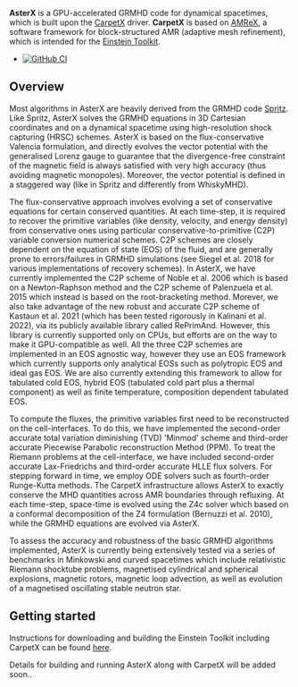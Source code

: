 **AsterX** is a GPU-accelerated GRMHD code for dynamical spacetimes, which is built upon the [CarpetX](https://github.com/eschnett/CarpetX) driver.
**CarpetX** is based on [AMReX](https://amrex-codes.github.io), a software framework for block-structured AMR (adaptive mesh refinement), which is intended for the [Einstein Toolkit](https://einsteintoolkit.org/).

* [![GitHub CI](https://github.com/jaykalinani/AsterX/workflows/CI/badge.svg)](https://github.com/jaykalinani/AsterX/actions)

## Overview

Most algorithms in AsterX are heavily derived from the GRMHD code [Spritz](https://zenodo.org/record/4350072). Like Spritz, AsterX solves the GRMHD equations in 3D Cartesian coordinates and on a dynamical spacetime using high-resolution shock capturing (HRSC) schemes. AsterX is based on the flux-conservative Valencia formulation, and directly evolves the vector potential with the generalised Lorenz gauge to guarantee that the divergence-free constraint of the magnetic field is always satisfied with very high accuracy (thus avoiding magnetic monopoles). Moreover, the vector potential is defined in a staggered way (like in Spritz and differently from WhiskyMHD).

The flux-conservative approach involves evolving a set of conservative equations for certain conserved quantities. At each time-step, it is required to recover the primitive variables (like density, velocity, and energy density) from conservative ones using particular conservative-to-primitive (C2P) variable conversion numerical schemes. C2P schemes are closely dependent on the equation of state (EOS) of the fluid, and are generally prone to errors/failures in GRMHD simulations (see Siegel et al. 2018 for various implementations of recovery schemes). In AsterX, we have currently implemented the C2P scheme of Noble et al. 2006 which is based on a Newton-Raphson method and the C2P scheme of Palenzuela et al. 2015 which instead is based on the root-bracketing method. Morever, we also take advantage of the new robust and accurate C2P scheme of Kastaun et al. 2021 (which has been tested rigorously in Kalinani et al. 2022), via its publicly available library called RePrimAnd. However, this library is currently supported only on CPUs, but efforts are on the way to make it GPU-compatible as well. All the three C2P schemes are implemented in an EOS agnostic way, however they use an EOS framework which currently supports only analytical EOSs such as polytropic EOS and ideal gas EOS. We are also currently extending this framework to allow for tabulated cold EOS, hybrid EOS (tabulated cold part plus a thermal component) as well as finite temperature, composition dependent tabulated EOS. 

To compute the fluxes, the primitive variables first need to be reconstructed on the cell-interfaces. To do this, we have implemented the second-order accurate total variation diminishing (TVD) 'Minmod' scheme and third-order accurate Piecewise Parabolic reconstruction Method (PPM). To treat the Riemann problems at the cell-interface, we have included second-order accurate Lax-Friedrichs and third-order accurate HLLE flux solvers. For stepping forward in time, we employ ODE solvers such as fourth-order Runge-Kutta methods. The CarpetX infrastructure allows AsterX to exactly conserve the MHD quantities across AMR boundaries through refluxing. At each time-step, space-time is evolved using the Z4c solver which based on a conformal decomposition of the Z4 formulation (Bernuzzi et al. 2010), while the GRMHD equations are evolved via AsterX.

To assess the accuracy and robustness of the basic GRMHD algorithms implemented, AsterX is currently being extensively tested via a series of benchmarks in Minkowski and curved spacetimes which include relativistic Riemann shocktube problems, magnetised cylindrical and spherical explosions, magnetic rotors, magnetic loop advection, as well as evolution of a magnetised oscillating stable neutron star.


## Getting started

Instructions for downloading and building the Einstein Toolkit including
CarpetX can be found [here]((https://github.com/eschnett/CarpetX)).

Details for building and running AsterX along with CarpetX will be added soon..


  
